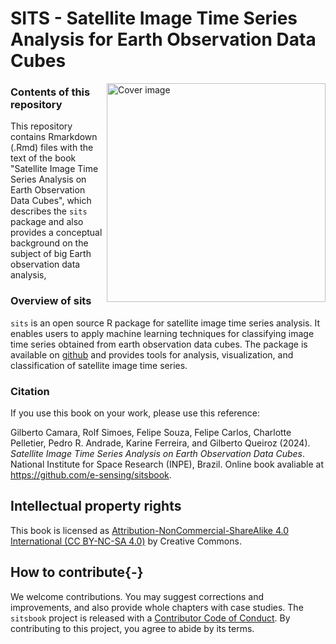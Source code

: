 SITS - Satellite Image Time Series Analysis for Earth Observation Data
Cubes
================

<a href="https://github.com/e-sensing/sitsbook"><img class="cover" src="images/cover_sits_book.png" width="350" align="right" alt="Cover image" /></a>

### Contents of this repository

This repository contains Rmarkdown (.Rmd) files with the text of the book "Satellite Image Time Series Analysis on Earth Observation Data Cubes", which describes the `sits` package and also provides a conceptual background on the subject of big Earth observation data analysis,

### Overview of sits

`sits` is an open source R package for satellite image time series analysis. It enables users to apply machine learning techniques for classifying image time series obtained from earth observation data cubes. The package is available on [github](https://github.com/e-sensing/sits) and provides tools for analysis, visualization, and classification of satellite image time series. 

### Citation

If you use  this book on your work, please use this reference: 

Gilberto Camara, Rolf Simoes, Felipe Souza, Felipe Carlos, Charlotte Pelletier, Pedro R. Andrade, Karine Ferreira, and Gilberto Queiroz (2024). *Satellite Image Time Series Analysis on Earth Observation Data Cubes*. National Institute for Space Research (INPE), Brazil. Online book avaliable at https://github.com/e-sensing/sitsbook.

## Intellectual property rights

This book is licensed as [Attribution-NonCommercial-ShareAlike 4.0 International (CC BY-NC-SA 4.0)](https://creativecommons.org/licenses/by-nc-sa/4.0/) by Creative Commons. 

## How to contribute{-}

We welcome contributions. You may suggest corrections and improvements, and also provide whole chapters with case studies. The `sitsbook` project is released with a [Contributor Code of Conduct](https://github.com/e-sensing/sitsbook/blob/master/CODE_OF_CONDUCT.md).
By contributing to this project, you agree to abide by its terms.
